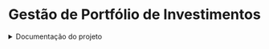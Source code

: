 
# Gestão de Portfólio de Investimentos

<details>
 <summary>Documentação do projeto</summary>


# 0. Metadados
 
 **Nome do Projeto:** GestaoPortfolioInvestimentos

**Desenvolvedores do Projeto:**

| Kaique Leonardo Gomes da Silva |

**Tecnologias Utilizadas:**

| Tecnologia                               | Propósito                                                      |  
| -----------------------------------      | -------------------------------------------------------------- | 
| .NET 8                                   | API, Class Library		   										|
| Microsoft SQL Server                     | Banco de Dados                                                 |
| Visual Studio e VS Code                  | Desenvolvimento                                                |
| GitHub                                   | Versionamento                                                  |

**Requisitos:**
- SDK .NET 8
- SQL Server

## 1.1. Arquitetura Proposta
Foi utilizado a abordagem de arquitetura em camadas ou (Data Layers), de acordo com a seguinte arquitetura: 

1: Arquitetura do GestaoPortfolioInvestimentos

A arquitetura do GestaoPortfolioInvestimentos é descrita pelos itens a seguir:

1. Criação do banco e das tabelas

2. A API realiza login do usuário no BD de usuários db-xp

3. O resultado da API é verificado pelo usuário via Swagger ou Postman.

Por fim, apresentamos as entidades criadas, a partir do Migrations e Entity, para persistir as informações de consultas e de usuários.

## 1.2. Explicação dos Recursos
A seguir, definimos a função de cada recurso em nossa solução:

- BD SQL: **db-xp** - o BD em si, contendo as tabelas GestaoPortfolioInvestimentos.

## 1.3. Código Desenvolvido
Para elucidar o código desenvolvido, fornecemos as informações a seguir, de cada pasta deste repositório.

Observação: na raiz deste repositório temos a Solution, contendo: um projeto de API, Application, Domain e Infrastructure.

**Projeto API (GestaoPortfolioInvestimentos.Presentation.API):**

- Contém os Controllers.

- Os endpoints fornecem as funcionalidades para CRUD da aplicação.

- A API é documentada com o Swagger.

**Pasta Infraestrutura: (GestaoPortfolioInvestimentos.Infrastructure)**
- Contém as configurações de BD.

- Mapeamento das tabelas de BD.

- Repository para consultas de BD.

- Possui os migrations das entidades para os BDs.

**Pasta Domain: (DoctorAppointmentBooking.Domain)**

- Contém as definições das tabelas de BD.

- Interfaces utilizada pelo sistema.

**Pasta Application: (GestaoPortfolioInvestimentos.Application)**

- Contém as constantes do sistema.

- Models/DTOs.

**Outras pastas: armazenam informações de configurações das IDEs utilizadas.**

3. Referências
ASP.NET Core

Introduction to JSON Web Tokens

